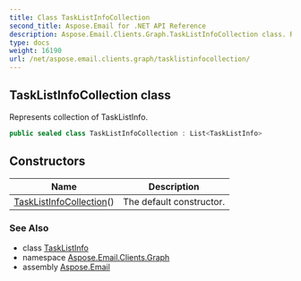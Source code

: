 ```yaml
---
title: Class TaskListInfoCollection
second_title: Aspose.Email for .NET API Reference
description: Aspose.Email.Clients.Graph.TaskListInfoCollection class. Represents collection of TaskListInfo
type: docs
weight: 16190
url: /net/aspose.email.clients.graph/tasklistinfocollection/
---
```

## TaskListInfoCollection class

Represents collection of TaskListInfo.

```csharp
public sealed class TaskListInfoCollection : List<TaskListInfo>
```

## Constructors

| Name | Description |
| --- | --- |
| [TaskListInfoCollection](tasklistinfocollection/)() | The default constructor. |

### See Also

* class [TaskListInfo](../tasklistinfo/)
* namespace [Aspose.Email.Clients.Graph](../../aspose.email.clients.graph/)
* assembly [Aspose.Email](../../)


